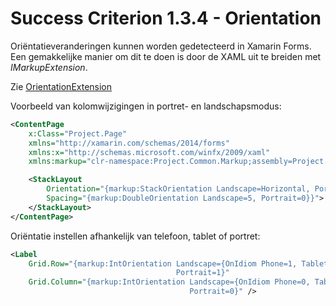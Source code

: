 # Success Criterion 1.3.4 - Orientation

Oriëntatieveranderingen kunnen worden gedetecteerd in Xamarin Forms. Een gemakkelijke manier om dit te doen is door de XAML uit te breiden met *IMarkupExtension*.

Zie [OrientationExtension](./OrientationExtension.md)

Voorbeeld van kolomwijzigingen in portret- en landschapsmodus:

```xml
<ContentPage
    x:Class="Project.Page"
    xmlns="http://xamarin.com/schemas/2014/forms"
    xmlns:x="http://schemas.microsoft.com/winfx/2009/xaml"
    xmlns:markup="clr-namespace:Project.Common.Markup;assembly=Project.Common">

    <StackLayout
        Orientation="{markup:StackOrientation Landscape=Horizontal, Portrait=Vertical}}"
        Spacing="{markup:DoubleOrientation Landscape=5, Portrait=0}}">
    </StackLayout>
</ContentPage>
```

Oriëntatie instellen afhankelijk van telefoon, tablet of portret:

```xml
<Label
    Grid.Row="{markup:IntOrientation Landscape={OnIdiom Phone=1, Tablet=0},
                                     Portrait=1}"
    Grid.Column="{markup:IntOrientation Landscape={OnIdiom Phone=0, Tablet=1},
                                        Portrait=0}" />
```
